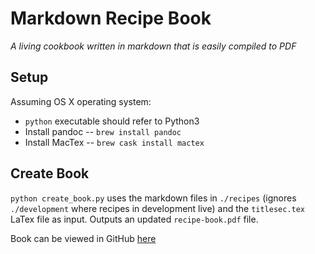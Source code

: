 # Markdown Recipe Book
*A living cookbook written in markdown that is easily compiled to PDF*

## Setup
Assuming OS X operating system:
- `python` executable should refer to Python3
- Install pandoc -- `brew install pandoc`
- Install MacTex -- `brew cask install mactex`

## Create Book
`python create_book.py` uses the markdown files in `./recipes` (ignores `./development` where recipes in
development live) and the `titlesec.tex` LaTex file as input.  Outputs an updated `recipe-book.pdf` file.

Book can be viewed in GitHub [here](/recipe-book.pdf)
